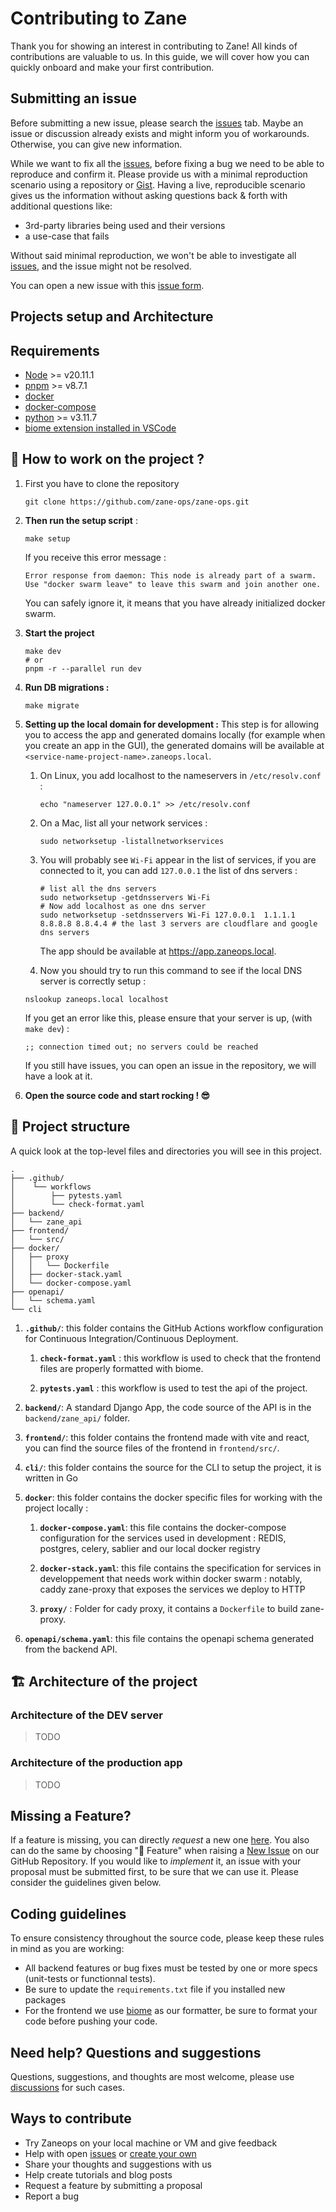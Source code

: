 # Contributing to Zane

Thank you for showing an interest in contributing to Zane! All kinds of contributions are valuable to us. In this guide,
we will cover how you can quickly onboard and make your first contribution.

## Submitting an issue

Before submitting a new issue, please search the [issues](https://github.com/zane-ops/zane-ops/issues) tab. Maybe an
issue or discussion already exists and might inform you of workarounds. Otherwise, you can give new information.

While we want to fix all the [issues](https://github.com/zane-ops/zane-ops/issues), before fixing a bug we need to be
able to reproduce and confirm it. Please provide us with a minimal reproduction scenario using a repository
or [Gist](https://gist.github.com/). Having a live, reproducible scenario gives us the information without asking
questions back & forth with additional questions like:

- 3rd-party libraries being used and their versions
- a use-case that fails

Without said minimal reproduction, we won't be able to investigate
all [issues](https://github.com/zane-ops/zane-ops/issues), and the issue might not be resolved.

You can open a new issue with this [issue form](https://github.com/zane-ops/zane-ops/issues/new).

## Projects setup and Architecture

## Requirements

- [Node](https://nodejs.org/en) >= v20.11.1
- [pnpm](https://pnpm.io/installation) >= v8.7.1
- [docker](https://docs.docker.com/engine/install/)
- [docker-compose](https://docs.docker.com/compose/install/)
- [python](https://www.python.org/downloads/) >= v3.11.7
- [biome extension installed in VSCode](https://biomejs.dev/reference/vscode/)

## 🚀 How to work on the project ?

1. First you have to clone the repository

    ```shell
    git clone https://github.com/zane-ops/zane-ops.git
    ``` 

2. **Then run the setup script** :

   ```shell
   make setup
   ```

   If you receive this error message :

    ```
    Error response from daemon: This node is already part of a swarm. Use "docker swarm leave" to leave this swarm and join another one.
    ```
   You can safely ignore it, it means that you have already initialized docker swarm.

3. **Start the project**

    ```shell
    make dev
    # or
    pnpm -r --parallel run dev
    ```

4. **Run DB migrations :**

    ```shell
    make migrate
    ```

5. **Setting up the local domain for development :**
   This step is for allowing you to access the app and generated domains locally
   (for example when you create an app in the GUI), the generated domains will be
   available at `<service-name-project-name>.zaneops.local`.

    1. On Linux, you add localhost to the nameservers in `/etc/resolv.conf` :

       ```shell
       echo "nameserver 127.0.0.1" >> /etc/resolv.conf
       ```

    2. On a Mac, list all your network services :

        ```shell
        sudo networksetup -listallnetworkservices
        ```

    3. You will probably see `Wi-Fi` appear in the list of services,
       if you are connected to it, you can add `127.0.0.1` the list of dns servers :

       ```shell
       # list all the dns servers
       sudo networksetup -getdnsservers Wi-Fi
       # Now add localhost as one dns server
       sudo networksetup -setdnsservers Wi-Fi 127.0.0.1  1.1.1.1 8.8.8.8 8.8.4.4 # the last 3 servers are cloudflare and google dns servers
       ```
       The app should be available at https://app.zaneops.local.

    4. Now you should try to run this command to see if the local DNS server is correctly setup :

      ```shell
      nslookup zaneops.local localhost
      ```
   If you get an error like this, please ensure that your server is up, (with `make dev`) :
      ```
      ;; connection timed out; no servers could be reached
      ```
   If you still have issues, you can open an issue in the repository, we will have a look at it.

6. **Open the source code and start rocking ! 😎**

## 🧐 Project structure

A quick look at the top-level files and directories you will see in this project.

    .
    ├── .github/
    │    └── workflows
    │        ├── pytests.yaml
    │        └── check-format.yaml
    ├── backend/
    │   └── zane_api
    ├── frontend/
    │   └── src/
    ├── docker/
    │   ├── proxy
    │   │   └── Dockerfile
    │   ├── docker-stack.yaml
    │   └── docker-compose.yaml
    ├── openapi/
    │   └── schema.yaml
    └── cli

1. **`.github/`**: this folder contains the GitHub Actions workflow configuration for Continuous Integration/Continuous
   Deployment.

    1. **`check-format.yaml`** : this workflow is used to check that the frontend files are properly formatted with
       biome.

    2. **`pytests.yaml`** : this workflow is used to test the api of the project.

2. **`backend/`**: A standard Django App, the code source of the API is in the `backend/zane_api/` folder.

3. **`frontend/`**: this folder contains the frontend made with vite and react, you can find the source files of the
   frontend in `frontend/src/`.

4. **`cli/`**: this folder contains the source for the CLI to setup the project, it is written in Go

5. **`docker`**: this folder contains the docker specific files for working with the project locally :
    1. **`docker-compose.yaml`**: this file contains the docker-compose configuration for the services used in
       development : REDIS, postgres, celery, sablier and our local docker registry
    2. **`docker-stack.yaml`**: this file contains the specification for services in developpement
       that needs work within docker swarm : notably, caddy zane-proxy that exposes the services we deploy to HTTP

    3. **`proxy/`** : Folder for cady proxy, it contains a `Dockerfile` to build zane-proxy.

6. **`openapi/schema.yaml`**: this file contains the openapi schema generated from the backend API.

## 🏗️ Architecture of the project

### Architecture of the DEV server

> TODO

### Architecture of the production app

> TODO

## Missing a Feature?

If a feature is missing, you can directly _request_ a new
one [here](https://github.com/zane-ops/zane-ops/issues/new?assignees=&labels=feature&template=feature_request.yml&title=%F0%9F%9A%80+Feature%3A+).
You also can do the same by choosing "🚀 Feature" when raising
a [New Issue](https://github.com/zane-ops/zane-ops/issues/new/choose) on our GitHub Repository.
If you would like to _implement_ it, an issue with your proposal must be submitted first, to be sure that we can use it.
Please consider the guidelines given below.

## Coding guidelines

To ensure consistency throughout the source code, please keep these rules in mind as you are working:

- All backend features or bug fixes must be tested by one or more specs (unit-tests or functionnal tests).
- Be sure to update the `requirements.txt` file if you installed new packages
- For the frontend we use [biome](https://biomejs.dev/) as our formatter, be sure to format your code before pushing
  your code.

## Need help? Questions and suggestions

Questions, suggestions, and thoughts are most welcome, please use [discussions](https://github.com/zane-ops/zane-ops/)
for such cases.

## Ways to contribute

- Try Zaneops on your local machine or VM and give feedback
- Help with open [issues](https://github.com/zane-ops/zane-ops/issues)
  or [create your own](https://github.com/zane-ops/zane-ops/issues/new/choose)
- Share your thoughts and suggestions with us
- Help create tutorials and blog posts
- Request a feature by submitting a proposal
- Report a bug
